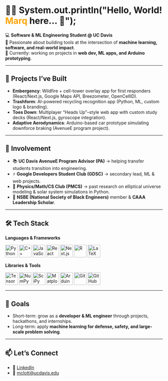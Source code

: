 # 🧑‍💻 System.out.println("Hello, World! <span style="color:orange">Marq</span> here... 👋");

💻 **Software & ML Engineering Student @ UC Davis**  
🚀 Passionate about building tools at the intersection of **machine learning, software, and real-world impact**.  
🌱 Currently: working on projects in **web dev, ML apps, and Arduino prototyping**.  

---

## 🔨 Projects I’ve Built
- **Embergency**: Wildfire + cell-tower overlay app for first responders (React/Next.js, Google Maps API, Breezometer, OpenCellID).  
- **Trashform**: AI-powered recycling recognition app (Python, ML, custom logo & branding).  
- **Toes Down**: Multiplayer “Heads Up”–style web app with custom study decks (React/Next.js, gyroscope integration).  
- **Adaptive Aerodynamics**: Arduino-based car prototype simulating downforce braking (AvenueE program project).  

---

## 🌟 Involvement
- 📚 **UC Davis AvenueE Program Advisor (PA)** → helping transfer students transition into engineering.  
- ⚡ **Google Developers Student Club (GDSC)** → secondary lead, ML & web projects.  
- 🧮 **Physics/Math/CS Club (PMCS)** → past research on elliptical universe modeling & solar system simulations in Python.  
- 🤝 **NSBE (National Society of Black Engineers)** member & **CAAA Leadership Scholar**.  

---

## 🛠️ Tech Stack

**Languages & Frameworks**  
<p>
  <img src="https://cdn.jsdelivr.net/gh/devicons/devicon/icons/python/python-original.svg" alt="Python" width="40" height="40"/>
  <img src="https://cdn.jsdelivr.net/gh/devicons/devicon/icons/cplusplus/cplusplus-original.svg" alt="C++" width="40" height="40"/>
  <img src="https://cdn.jsdelivr.net/gh/devicons/devicon/icons/javascript/javascript-original.svg" alt="JavaScript" width="40" height="40"/>
  <img src="https://cdn.jsdelivr.net/gh/devicons/devicon/icons/react/react-original.svg" alt="React" width="40" height="40"/>
  <img src="https://cdn.jsdelivr.net/gh/devicons/devicon/icons/nextjs/nextjs-original.svg" alt="Next.js" width="40" height="40"/>
  <img src="https://cdn.jsdelivr.net/gh/devicons/devicon/icons/r/r-original.svg" alt="R" width="40" height="40"/>
  <img src="https://cdn.jsdelivr.net/gh/devicons/devicon/icons/latex/latex-original.svg" alt="LaTeX" width="40" height="40"/>
</p>

**Libraries & Tools**  
<p>
  <img src="https://cdn.jsdelivr.net/gh/devicons/devicon/icons/tensorflow/tensorflow-original.svg" alt="TensorFlow" width="40" height="40"/>
  <img src="https://cdn.jsdelivr.net/gh/devicons/devicon/icons/numpy/numpy-original.svg" alt="NumPy" width="40" height="40"/>
  <img src="https://cdn.jsdelivr.net/gh/devicons/devicon/icons/scipy/scipy-original.svg" alt="SciPy" width="40" height="40"/>
  <img src="https://cdn.jsdelivr.net/gh/devicons/devicon/icons/matplotlib/matplotlib-original.svg" alt="Matplotlib" width="40" height="40"/>
  <img src="https://cdn.jsdelivr.net/gh/devicons/devicon/icons/arduino/arduino-original.svg" alt="Arduino" width="40" height="40"/>
  <img src="https://cdn.jsdelivr.net/gh/devicons/devicon/icons/git/git-original.svg" alt="Git" width="40" height="40"/>
  <img src="https://cdn.jsdelivr.net/gh/devicons/devicon/icons/github/github-original.svg" alt="GitHub" width="40" height="40"/>
</p>

---

## 🎯 Goals
- Short-term: grow as a **developer & ML engineer** through projects, hackathons, and internships.  
- Long-term: apply **machine learning for defense, safety, and large-scale problem solving**.  

---

## 📫 Let’s Connect
- 💼 [LinkedIn](https://www.linkedin.com/in/marq-lott)  
- 📧 [mclott@ucdavis.edu](mailto:mclott@ucdavis.edu)  
